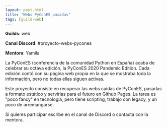 ```yaml
---
layout: post.html
title: "Webs PyConES pasadas"
tags: [guild-web]
---
```


**Guilds**: web

**Canal Discord**: #proyecto-webs-pycones

**Mentora**: Yamila

La PyConES (conferencia de la comunidad Python en España) acaba de celebrar su octava edición, la PyConES 2020 Pandemic Edition. Cada edición contó con su página web propia en la que se mostraba toda la información, pero no todas ellas siguen activas.

Este proyecto consiste en recuperar las webs caídas de PyConES, pasarlas a formato estático y servirlas para el futuro en Github Pages. La tarea es "poco fancy" en tecnología, pero tiene scripting, trabajo con legacy, y un poco de arremangarse.

Si quieres participar escribe en el canal de Discord o contacta con la mentora.
